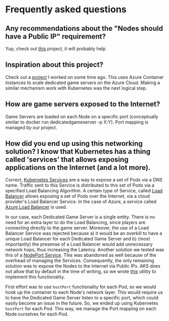 # Frequently asked questions

## Any recommendations about the "Nodes should have a Public IP" requirement?
Yup, check out [this](https://github.com/dgkanatsios/AksNodePublicIPController) project, it will probably help

## Inspiration about this project?
Check out a [project](https://github.com/dgkanatsios/AzureContainerInstancesManagement) I worked on some time ago. This uses Azure Container Instances to scale dedicated game servers on the Azure Cloud. Making a similar mechanism work with Kubernetes was the next logical step.

## How are game servers exposed to the Internet? 

Game Servers are loaded on each Node on a specific port (conceptually similar to docker run dedicatedgameserver -p X:Y). Port mapping is managed by our project.

## How did you end up using this networking solution? I know that Kubernetes has a thing called 'services' that allows exposing applications on the Internet (and a lot more).

Correct, [Kubernetes Services](https://kubernetes.io/docs/concepts/services-networking/service/) are a way to expose a set of Pods via a DNS name. Traffic sent to this Service is distributed to this set of Pods via a specified Load Balancing Algorithm. A certain type of Service, called [Load Balancer](https://kubernetes.io/docs/concepts/services-networking/service/#loadbalancer) allows exposing a set of Pods over the Internet, via a cloud provider's Load Balancer Service. In the case of Azure, a service called [Azure Load Balancer](https://docs.microsoft.com/en-us/azure/load-balancer/load-balancer-overview) is used.

In our case, each Dedicated Game Server is a single entity. There is no need for an extra layer to do the Load Balancing, since players are connecting directly to the game server. Moreover, the use of a Load Balancer Service was rejected because a) it would be an overkill to have a unique Load Balancer for each Dedicated Game Server and b) (most importantly) the presense of a Load Balancer would add unnecessary network hops, thus increasing the Latency. Another solution we tested was this of a [NodePort Service](https://kubernetes.io/docs/concepts/services-networking/service/#nodeport). This was abandoned as well because of the overhead of managing the Services. Consequently, the only remaining solution was to expose the Nodes to the Internet via Public IPs. AKS does not allow that by default in the time of writing, so we wrote [this](https://github.com/dgkanatsios/AksNodePublicIPController) utility to implement this functionality. 

First effort was to use `hostPort` functionality for each Pod, so we would hook up the container to each Node's network layer. This would require us to have the Dedicated Game Server listen to a specific port, which could easily become an issue in the future. So, we ended up using Kubernetes `hostPort` for each Pod. This way, we manage the Port mapping on each Node ourselves for each Pod.